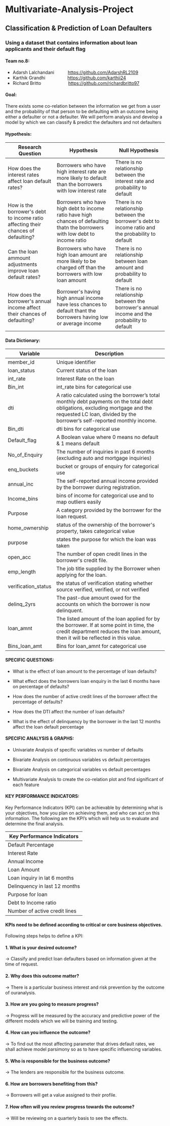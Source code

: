 # Multivariate-Analysis-Project

## Classification & Prediction of Loan Defaulters

### Using a dataset that contains information about loan applicants and their default flag 

#### Team no.8:  
* Adarsh Lalchandani    &nbsp; &nbsp; &nbsp; &nbsp;  &nbsp;      https://github.com/AdarshRL2109
* Karthik Grandhi    &nbsp; &nbsp; &nbsp; &nbsp; &nbsp; &nbsp; &nbsp; &ensp;           https://github.com/karthii24
* Richard Britto      &nbsp; &nbsp; &nbsp; &nbsp; &nbsp; &nbsp; &nbsp; &nbsp; &nbsp; &ensp;          https://github.com/richardbritto97

#### Goal: 
There exists some co-relation between the information we get from a user and the probability of that person to be defaulting with an outcome being either a defaulter or not a defaulter. We will perform analysis and develop a model by which we can classify & predict the defaulters and not defaulters

#### Hypothesis:

Research Question | Hypothesis | Null Hypothesis
------------ | ------------- |  -------------
How does the interest rates affect loan default rates? | Borrowers who have high interest rate are more likely to default than the borrowers with low interest rate | There is no relationship between the interest rate and probability to default
How is the borrower's debt to income ratio affecting their chances of defaulting? | Borrowers who have high debt to income ratio have high chances of defaulting thatn the borrowers with low debt to income ratio | There is no relationship between the borrower's debt to income ratio and the probability to default
Can the loan ammount adjustments improve loan default rates? | Borrowers who have high loan amount are more likely to be charged off than the borrowers with low loan amount | There is no relationship between loan amount and probability to default
How does the borrower's annual income affect their chances of defaulting? | Borrower's having high annual income have less chances to default thant the borrowers having low or average income | There is no relationship between the borrower's annual income and the probability to default



#### Data Dictionary:

Variable | Description
------------ | -------------
member_id | Unique identifier
loan_status | Current status of the loan
int_rate | Interest Rate on the loan
Bin_int | int_rate bins for categorical use
dti | A ratio calculated using the borrower’s total monthly debt payments on the total debt obligations, excluding mortgage and the requested LC loan, divided by the borrower’s self-reported monthly income.
Bin_dti | dti bins for categorical use
Default_flag | A Boolean value where 0 means no default & 1 means default
No_of_Enquiry | The number of inquiries in past 6 months (excluding auto and mortgage inquiries)
enq_buckets | bucket or groups of enquiry for categorical use
annual_inc | The self-reported annual income provided by the borrower during registration.
Income_bins | bins of income for categorical use and to map outliers easily
Purpose | A category provided by the borrower for the loan request. 
home_ownership | status of the ownership of the borrower's property, takes categorical value
purpose | states the purpose for which the loan was taken
open_acc | The number of open credit lines in the borrower's credit file.
emp_length | The job title supplied by the Borrower when applying for the loan.
verification_status | the status of verification stating whether source verified, verified, or not verified
delinq_2yrs | The past-due amount owed for the accounts on which the borrower is now delinquent.
loan_amnt | The listed amount of the loan applied for by the borrower. If at some point in time, the credit department reduces the loan amount, then it will be reflected in this value.
Bins_loan_amt | Bins for loan_amnt for categorical use


#### SPECIFIC QUESTIONS:

* What is the effect of loan amount to the percentage of loan defaults?

* What effect does the borrowers loan enquiry in the last 6 months have on percentage of defaults?

* How does the number of active credit lines of the borrower affect the percentage of defaults?

* How does the DTI affect the number of loan defaults?

* What is the effect of delinquency by the borrower in the last 12 months affect the loan default 	          percentage

#### SPECIFIC ANALYSIS & GRAPHS:

* Univariate Analysis of specific variables vs number of defaults

* Bivariate Analysis on continuous variables vs default percentages

* Bivariate Analysis on categorical variables vs default percentages

* Multivariate Analysis to create the co-relation plot and find significant of each feature 
	
#### KEY PERFORMANCE INDICATORS: 

Key Performance Indicators (KPI) can be achievable by determining what is your objectives, how you plan on achieving them, and who can act on this information. The following are the KPI’s which will help us to evaluate and determine the final analysis. 

Key Performance Indicators | 
------------ | 
Default Percentage |
Interest Rate |
Annual Income |
Loan Amount |
Loan inquiry in lat 6 months |
Delinquency in last 12 months |
Purpose for loan |
Debt to Income ratio |
Number of active credit lines |

#### KPIs need to be defined according to critical or core business objectives.
Following steps helps to define a KPI: 

#### 1.   What is your desired outcome? 
-> Classify and predict loan defaulters based on information given at the time of request.

#### 2.   Why does this outcome matter? 
-> There is a particular business interest and risk prevention by the outcome of ouranalysis.

#### 3.   How are you going to measure progress? 
-> Progress will be measured by the accuracy and predictive power of the different models which 	   we will be training and testing.

#### 4.   How can you influence the outcome? 
-> To find out the most affecting parameter that drives default rates, we shall achieve model 		   parsimony so as to have specific influencing variables.
	

#### 5.    Who is responsible for the business outcome? 
-> The lenders are responsible for the business outcome.

#### 6.   How are borrowers benefiting from this? 
-> Borrowers will get a value assigned to their profile.

#### 7.   How often will you review progress towards the outcome? 
-> Will be reviewing on a quarterly basis to see the effects. 
